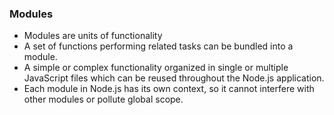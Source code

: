 ### Modules

- Modules are units of functionality
- A set of functions performing related tasks can be bundled into a module.
- A simple or complex functionality organized in single or multiple JavaScript files which can be reused throughout the Node.js application.
- Each module in Node.js has its own context, so it cannot interfere with other modules or pollute global scope.

